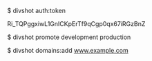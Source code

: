 $ divshot auth:token
  
  Ri_TQPggxiwL1GnICKpErTf9qCgp0qx67iRGzBnZ

$ divshot promote development production

$ divshot domains:add www.example.com
